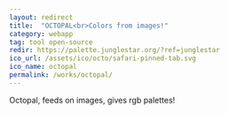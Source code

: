 ```yaml
---
layout: redirect
title:  "OCTOPAL<br>Colors from images!"
category: webapp
tag: tool open-source
redir: https://palette.junglestar.org/?ref=junglestar
ico_url: /assets/ico/octo/safari-pinned-tab.svg
ico_name: octopal
permalink: /works/octopal/
---
```


Octopal, feeds on images, gives rgb palettes!
